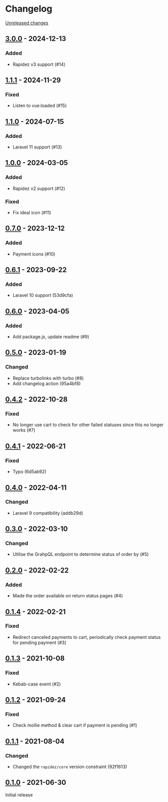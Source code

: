# Changelog 

[Unreleased changes](https://github.com/rapidez/mollie/compare/3.0.0...master)
## [3.0.0](https://github.com/rapidez/mollie/releases/tag/3.0.0) - 2024-12-13

### Added

- Rapidez v3 support (#14)

## [1.1.1](https://github.com/rapidez/mollie/releases/tag/1.1.1) - 2024-11-29

### Fixed

- Listen to vue:loaded (#15)

## [1.1.0](https://github.com/rapidez/mollie/releases/tag/1.1.0) - 2024-07-15

### Added

- Laravel 11 support (#13)


## [1.0.0](https://github.com/rapidez/mollie/releases/tag/1.0.0) - 2024-03-05

### Added

- Rapidez v2 support (#12)

### Fixed

- Fix ideal icon (#11)

## [0.7.0](https://github.com/rapidez/mollie/releases/tag/0.7.0) - 2023-12-12

### Added

- Payment icons (#10)

## [0.6.1](https://github.com/rapidez/mollie/releases/tag/0.6.1) - 2023-09-22

### Added

- Laravel 10 support (53d9cfa)

## [0.6.0](https://github.com/rapidez/mollie/releases/tag/0.6.0) - 2023-04-05

### Added

- Add package.js, update readme (#9)

## [0.5.0](https://github.com/rapidez/mollie/releases/tag/0.5.0) - 2023-01-19

### Changed

- Replace turbolinks with turbo (#8)
- Add changelog action (95a4bf8)

## [0.4.2](https://github.com/rapidez/mollie/releases/tag/0.4.2) - 2022-10-28

### Fixed

- No longer use cart to check for other failed statuses since this no longer works (#7)

## [0.4.1](https://github.com/rapidez/mollie/releases/tag/0.4.1) - 2022-06-21

### Fixed

- Typo (6d5ab92)

## [0.4.0](https://github.com/rapidez/mollie/releases/tag/0.4.0) - 2022-04-11

### Changed

- Laravel 9 compatibility (addb29d)

## [0.3.0](https://github.com/rapidez/mollie/releases/tag/0.3.0) - 2022-03-10

### Changed

- Utilise the GrahpQL endpoint to determine status of order by (#5)

## [0.2.0](https://github.com/rapidez/mollie/releases/tag/0.2.0) - 2022-02-22

### Added

- Made the order available on return status pages (#4)

## [0.1.4](https://github.com/rapidez/mollie/releases/tag/0.1.4) - 2022-02-21

### Fixed

- Redirect canceled payments to cart, periodically check payment status for pending payment (#3)

## [0.1.3](https://github.com/rapidez/mollie/releases/tag/0.1.3) - 2021-10-08

### Fixed

- Kebab-case event (#2)

## [0.1.2](https://github.com/rapidez/mollie/releases/tag/0.1.2) - 2021-09-24

### Fixed

- Check mollie method & clear cart if payment is pending (#1)

## [0.1.1](https://github.com/rapidez/mollie/releases/tag/0.1.1) - 2021-08-04

### Changed

- Changed the `rapidez/core` version constraint (92f1613)

## [0.1.0](https://github.com/rapidez/mollie/releases/tag/0.1.0) - 2021-06-30

Initial release

